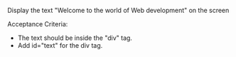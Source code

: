 Display the text "Welcome to the world of Web development" on the screen
 

 Acceptance Criteria:
 - The text should be inside the "div" tag.
 - Add id="text" for the div tag.
